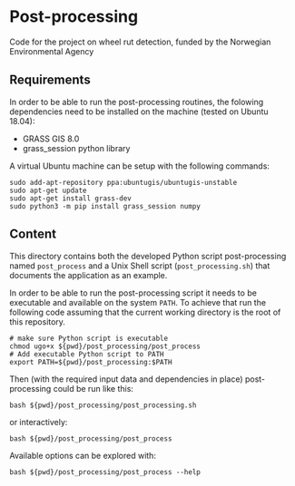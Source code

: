 # Post-processing

Code for the project on wheel rut detection, funded by the Norwegian Environmental Agency

## Requirements

In order to be able to run the post-processing 
routines, the folowing dependencies need to be installed on the machine (tested on Ubuntu 18.04):

* GRASS GIS 8.0
* grass_session python library

A virtual Ubuntu machine can be setup with the following 
commands:

    sudo add-apt-repository ppa:ubuntugis/ubuntugis-unstable
    sudo apt-get update
    sudo apt-get install grass-dev
    sudo python3 -m pip install grass_session numpy

## Content
This directory contains both the developed Python script post-processing named `post_process`
and a Unix Shell script (`post_processing.sh`) that documents the application as an example.

In order to be able to run the post-processing script it needs to be executable and
available on the system `PATH`. To achieve that run the following code assuming that
the current working directory is the root of this repository.

    # make sure Python script is executable
    chmod ugo+x ${pwd}/post_processing/post_process
    # Add executable Python script to PATH
    export PATH=${pwd}/post_processing:$PATH

    
Then (with the required input data and dependencies in place) post-processing could be run like this:

    bash ${pwd}/post_processing/post_processing.sh

or interactively:

    bash ${pwd}/post_processing/post_process

Available options can be explored with:

    bash ${pwd}/post_processing/post_process --help
